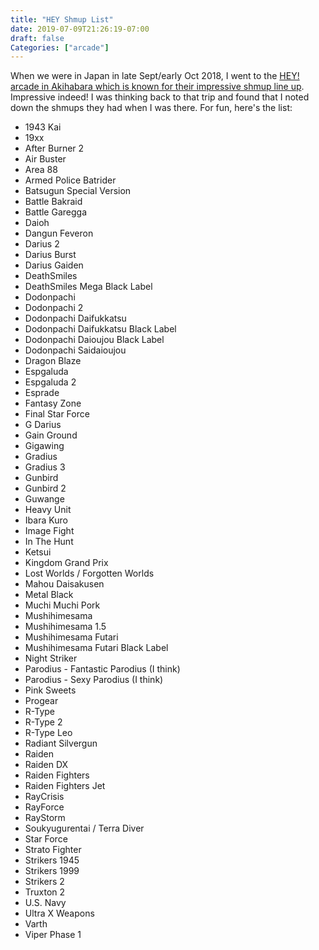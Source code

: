 ```yaml
---
title: "HEY Shmup List"
date: 2019-07-09T21:26:19-07:00
draft: false
Categories: ["arcade"]
---
```


When we were in Japan in late Sept/early Oct 2018, I went to the [HEY! arcade in Akihabara which is known for their impressive shmup line up](https://shmups.system11.org/viewtopic.php?f=1&t=57102). Impressive indeed! I was thinking back to that trip and found that I noted down the shmups they had when I was there. For fun, here's the list:

- 1943 Kai
- 19xx
- After Burner 2
- Air Buster
- Area 88
- Armed Police Batrider 
- Batsugun Special Version
- Battle Bakraid 
- Battle Garegga 
- Daioh
- Dangun Feveron
- Darius 2
- Darius Burst
- Darius Gaiden
- DeathSmiles
- DeathSmiles Mega Black Label
- Dodonpachi 
- Dodonpachi 2
- Dodonpachi Daifukkatsu 
- Dodonpachi Daifukkatsu Black Label 
- Dodonpachi Daioujou Black Label
- Dodonpachi Saidaioujou 
- Dragon Blaze
- Espgaluda
- Espgaluda 2
- Esprade 
- Fantasy Zone
- Final Star Force
- G Darius 
- Gain Ground
- Gigawing 
- Gradius 
- Gradius 3
- Gunbird 
- Gunbird 2
- Guwange 
- Heavy Unit
- Ibara Kuro
- Image Fight
- In The Hunt
- Ketsui
- Kingdom Grand Prix
- Lost Worlds / Forgotten Worlds
- Mahou Daisakusen
- Metal Black
- Muchi Muchi Pork
- Mushihimesama
- Mushihimesama 1.5
- Mushihimesama Futari
- Mushihimesama Futari Black Label
- Night Striker
- Parodius - Fantastic Parodius (I think)
- Parodius - Sexy Parodius (I think)
- Pink Sweets
- Progear
- R-Type
- R-Type 2
- R-Type Leo 
- Radiant Silvergun
- Raiden
- Raiden DX
- Raiden Fighters
- Raiden Fighters Jet 
- RayCrisis 
- RayForce 
- RayStorm 
- Soukyugurentai / Terra Diver
- Star Force 
- Strato Fighter
- Strikers 1945
- Strikers 1999
- Strikers 2
- Truxton 2
- U.S. Navy
- Ultra X Weapons
- Varth 
- Viper Phase 1
